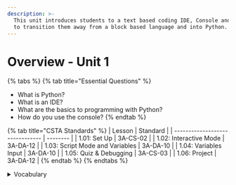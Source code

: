 ```yaml
---
description: >-
  This unit introduces students to a text based coding IDE, Console and starts
  to transition them away from a block based language and into Python.
---
```


# Overview - Unit 1

{% tabs %}
{% tab title="Essential Questions" %}
* What is Python?
* What is an IDE?
* What are the basics to programming with Python?
* How do you use the console?
{% endtab %}

{% tab title="CSTA Standards" %}
| Lesson                          | Standard |
| ------------------------------- | -------- |
| 1.01: Set Up                    | 3A-CS-02 |
| 1.02: Interactive Mode          | 3A-DA-12 |
| 1.03: Script Mode and Variables | 3A-DA-10 |
| 1.04: Variables Input           | 3A-DA-10 |
| 1.05: Quiz & Debugging          | 3A-CS-03 |
| 1.06: Project                   | 3A-DA-12 |
{% endtab %}
{% endtabs %}

<details>

<summary>Vocabulary</summary>

* IDE

<!---->

* Python

<!---->

* Intrepeter

<!---->

* String

<!---->

* Integer

<!---->

* Float

<!---->

* Value

<!---->

* Errors

<!---->

* `console`

<!---->

* Expression

<!---->

* Script

<!---->

* Print

<!---->

* Run

<!---->

* output

<!---->

* Variable

<!---->

* Script Mode

<!---->

* Interactive Mode

<!---->

* Comments

<!---->

* Storing

<!---->

* Mutability

<!---->

* Variable Assignment

<!---->

* Input

<!---->

* Debugging

<!---->

* Syntax

</details>

###
